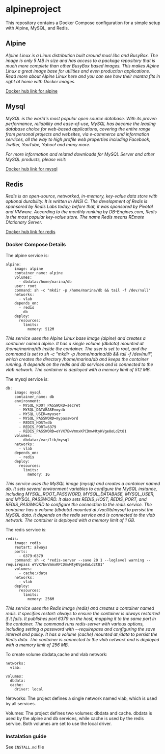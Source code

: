 # alpineproject
This repository contains a Docker Compose configuration for a simple setup with Alpine, MySQL, and Redis.

## Alpine
*Alpine Linux is a Linux distribution built around musl libc and BusyBox. The image is only 5 MB in size and has access to a package repository that is much more complete than other BusyBox based images. This makes Alpine Linux a great image base for utilities and even production applications. Read more about Alpine Linux here and you can see how their mantra fits in right at home with Docker images.*

[Docker hub link for alpine](https://hub.docker.com/_/alpine)

## Mysql
*MySQL is the world's most popular open source database. With its proven performance, reliability and ease-of-use, MySQL has become the leading database choice for web-based applications, covering the entire range from personal projects and websites, via e-commerce and information services, all the way to high profile web properties including Facebook, Twitter, YouTube, Yahoo! and many more.*

*For more information and related downloads for MySQL Server and other MySQL products, please visit:*

[Docker hub link for mysql](www.mysql.com)

## Redis
*Redis is an open-source, networked, in-memory, key-value data store with optional durability. It is written in ANSI C. The development of Redis is sponsored by Redis Labs today; before that, it was sponsored by Pivotal and VMware. According to the monthly ranking by DB-Engines.com, Redis is the most popular key-value store. The name Redis means REmote DIctionary Server.*

[Docker hub link for redis](wikipedia.org/wiki/Redis)

### Docker Compose Details

The alpine service is:
```
alpine:
    image: alpine
    container_name: alpine
    volumes:
      - dbdata:/home/marina/db
    user: root 
    command: sh -c "mkdir -p /home/marina/db && tail -f /dev/null"
    networks:
      - vlab
    depends_on:
      - redis
      - db
    deploy:
      resources:
        limits:
          memory: 512M
```
*This service uses the Alpine Linux base image (alpine) and creates a container named alpine. It has a single volume (dbdata) mounted at /home/marina/db inside the container. The user is set to root, and the command is set to sh -c "mkdir -p /home/marina/db && tail -f /dev/null", which creates the directory /home/marina/db and keeps the container running. It depends on the redis and db services and is connected to the vlab network. The container is deployed with a memory limit of 512 MB.*

The mysql service is:
```
db:
    image: mysql
    container_name: db
    environment:
      - MYSQL_ROOT_PASSWORD=secret
      - MYSQL_DATABASE=mydb
      - MYSQL_USER=myuser
      - MYSQL_PASSWORD=mypassword
      - REDIS_HOST=db
      - REDIS_PORT=6379
      - REDIS_PASSWORD=eYVX7EwVmmxKPCDmwMtyKVge8oLd2t81 
    volumes:
      - dbdata:/var/lib/mysql
    networks:
      - vlab
    depends_on:
      - redis
    deploy:
      resources:
        limits:
          memory: 1G
```
*This service uses the MySQL image (mysql) and creates a container named db. It sets several environment variables to configure the MySQL instance, including MYSQL_ROOT_PASSWORD, MYSQL_DATABASE, MYSQL_USER, and MYSQL_PASSWORD. It also sets REDIS_HOST, REDIS_PORT, and REDIS_PASSWORD to configure the connection to the redis service. The container has a volume (dbdata) mounted at /var/lib/mysql to persist the MySQL data. It depends on the redis service and is connected to the vlab network. The container is deployed with a memory limit of 1 GB.*

The redis service is:
```
redis:
    image: redis
    restart: always
    ports:
      - 6379:6379
    command: sh -c "redis-server --save 20 1 --loglevel warning --requirepass eYVX7EwVmmxKPCDmwMtyKVge8oLd2t81"
    volumes: 
      - cache:/data
    networks:
      - vlab
    deploy:
      resources:
        limits:
          memory: 256M
```
*This service uses the Redis image (redis) and creates a container named redis. It specifies restart: always to ensure the container is always restarted if it fails. It publishes port 6379 on the host, mapping it to the same port in the container. The command runs redis-server with various options, including setting a password with --requirepass and configuring the save interval and policy. It has a volume (cache) mounted at /data to persist the Redis data. The container is connected to the vlab network and is deployed with a memory limit of 256 MB.*

To create volume dbdata,cache and vlab network:
```
networks:
  vlab:

volumes:
  dbdata:
  cache:
    driver: local
```
Networks:
The project defines a single network named vlab, which is used by all services.

Volumes:
The project defines two volumes: dbdata and cache. dbdata is used by the alpine and db services, while cache is used by the redis service. Both volumes are set to use the local driver.

### Instalation guide
See `INSTALL.md` file
